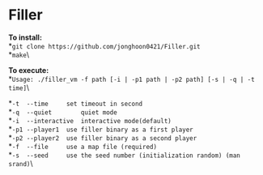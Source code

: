 # Filler
**To install:**\
*`git clone https://github.com/jonghoon0421/Filler.git`\
*`make`\

**To execute:**\
*`Usage: ./filler_vm -f path [-i | -p1 path | -p2 path] [-s | -q | -t time]`\

   *`-t  --time		set timeout in second`\
   *`-q  --quiet		quiet mode`\
   *`-i  --interactive	interactive mode(default)`\
   *`-p1 --player1	use filler binary as a first player`\
   *`-p2 --player2	use filler binary as a second player`\
   *`-f  --file		use a map file (required)`\
   *`-s  --seed		use the seed number (initialization random) (man srand)`\
